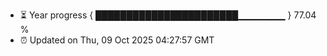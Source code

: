 - ⏳ Year progress { ███████████████████████▁▁▁▁▁▁▁ } 77.04 %
- ⏰ Updated on Thu, 09 Oct 2025 04:27:57 GMT

